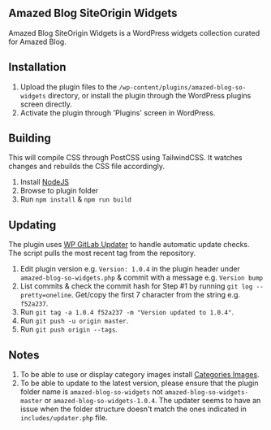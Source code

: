 ## Amazed Blog SiteOrigin Widgets

Amazed Blog SiteOrigin Widgets is a WordPress widgets collection curated for Amazed Blog.

## Installation

1. Upload the plugin files to the `/wp-content/plugins/amazed-blog-so-widgets` directory, or install the plugin through the WordPress plugins screen directly.
2. Activate the plugin through 'Plugins' screen in WordPress.

## Building

This will compile CSS through PostCSS using TailwindCSS. It watches changes and rebuilds the CSS file accordingly.

1. Install [NodeJS](https://nodejs.org)
2. Browse to plugin folder
3. Run `npm install` & `npm run build`

## Updating

The plugin uses [WP GitLab Updater](https://github.com/krafit/wp-gitlab-updater) to handle automatic update checks. The script pulls the most recent tag from the repository.

1. Edit plugin version e.g. `Version: 1.0.4` in the plugin header under `amazed-blog-so-widgets.php` & commit with a message e.g. `Version bump`
2. List commits & check the commit hash for Step #1 by running `git log --pretty=oneline`. Get/copy the first 7 character from the string e.g. `f52a237`.
3. Run `git tag -a 1.0.4 f52a237 -m "Version updated to 1.0.4"`.
4. Run `git push -u origin master`.
5. Run `git push origin --tags`.

## Notes

1. To be able to use or display category images install [Categories Images](https://wordpress.org/plugins/categories-images/).
2. To be able to update to the latest version, please ensure that the plugin folder name is `amazed-blog-so-widgets` not `amazed-blog-so-widgets-master` or `amazed-blog-so-widgets-1.0.4`. The updater seems to have an issue when the folder structure doesn't match the ones indicated in `includes/updater.php` file.
